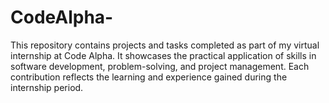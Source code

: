 # CodeAlpha-
This repository contains projects and tasks completed as part of my virtual internship at Code Alpha. It showcases the practical application of skills in software development, problem-solving, and project management. Each contribution reflects the learning and experience gained during the internship period.
